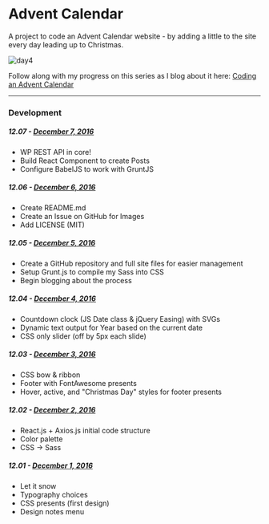 # Advent Calendar

A project to code an Advent Calendar website - by adding a little to the site every day leading up to Christmas.

![day4](https://cloud.githubusercontent.com/assets/6644259/20913450/5ac0b6d8-bbbb-11e6-9a82-2d8eed8abb9f.png)

Follow along with my progress on this series as I blog about it here: [Coding an Advent Calendar](http://www.aaronsnowberger.com/series/code-advent-calendar/)

---

### Development

##### 12.07 - [December 7, 2016](http://wp.me/p3Rn30-85T)
* WP REST API in core!
* Build React Component to create Posts
* Configure BabelJS to work with GruntJS

##### 12.06 - [December 6, 2016](http://wp.me/p3Rn30-85N)
* Create README.md
* Create an Issue on GitHub for Images
* Add LICENSE (MIT)

##### 12.05 - [December 5, 2016](http://wp.me/p3Rn30-85F)
* Create a GitHub repository and full site files for easier management
* Setup Grunt.js to compile my Sass into CSS
* Begin blogging about the process

##### 12.04 - [December 4, 2016](http://wp.me/p3Rn30-85C)
* Countdown clock (JS Date class & jQuery Easing) with SVGs
* Dynamic text output for Year based on the current date
* CSS only slider (off by 5px each slide)

##### 12.03 - [December 3, 2016](http://wp.me/p3Rn30-85A)
* CSS bow & ribbon
* Footer with FontAwesome presents
* Hover, active, and "Christmas Day" styles for footer presents

##### 12.02 - [December 2, 2016](http://wp.me/p3Rn30-85r)
* React.js + Axios.js initial code structure
* Color palette
* CSS → Sass

##### 12.01 - [December 1, 2016](http://wp.me/p3Rn30-85l)
* Let it snow
* Typography choices
* CSS presents (first design)
* Design notes menu
